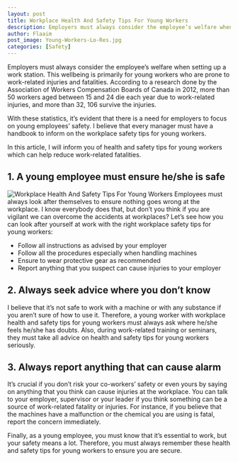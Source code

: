 ```yaml
---
layout: post
title: Workplace Health And Safety Tips For Young Workers
description: Employers must always consider the employee’s welfare when setting up a work station. This wellbeing is primarily for young workers who are prone to work-related injuries and fatalities. According to a research done by the Association of Workers Compensation Boards of Canada in 2012, more than 50 workers aged between 15 and 24 die each year due to work-related injuries, and more than 32, 106 survive the injuries.
author: Flaaim
post_image: Young-Workers-Lo-Res.jpg
categories: [Safety]
---
```


Employers must always consider the employee’s welfare when setting up a work station. This wellbeing is primarily for young workers who are prone to work-related injuries and fatalities. According to a research done by the Association of Workers Compensation Boards of Canada in 2012, more than 50 workers aged between 15 and 24 die each year due to work-related injuries, and more than 32, 106 survive the injuries.

With these statistics, it’s evident that there is a need for employers to focus on young employees’ safety. I believe that every manager must have a handbook to inform on the workplace safety tips for young workers.

In this article, I will inform you of health and safety tips for young workers which can help reduce work-related fatalities.

## 1. A young employee must ensure he/she is safe
![Workplace Health And Safety Tips For Young Workers](https://safetyworkblog.com/assets/Young-Workers-Lo-Res.jpg)
Employees must always look after themselves to ensure nothing goes wrong at the workplace. I know everybody does that, but don’t you think if you are vigilant we can overcome the accidents at workplaces? Let’s see how you can look after yourself at work with the right workplace safety tips for young workers:

- Follow all instructions as advised by your employer
- Follow all the procedures especially when handling machines
- Ensure to wear protective gear as recommended
- Report anything that you suspect can cause injuries to your employer

## 2. Always seek advice where you don’t know

I believe that it’s not safe to work with a machine or with any substance if you aren’t sure of how to use it. Therefore, a young worker with workplace health and safety tips for young workers must always ask where he/she feels he/she has doubts. Also, during work-related training or seminars, they must take all advice on health and safety tips for young workers seriously.

## 3. Always report anything that can cause alarm

It’s crucial if you don’t risk your co-workers’ safety or even yours by saying on anything that you think can cause injuries at the workplace. You can talk to your employer, supervisor or your leader if you think something can be a source of work-related fatality or injuries. For instance, if you believe that the machines have a malfunction or the chemical you are using is fatal, report the concern immediately.

Finally, as a young employee, you must know that it’s essential to work, but your safety means a lot. Therefore, you must always remember these health and safety tips for young workers to ensure you are secure.
